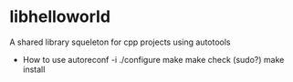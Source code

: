 # libhelloworld
A shared library squeleton for cpp projects using autotools

* How to use
autoreconf -i
./configure
make
make check
(sudo?) make install
